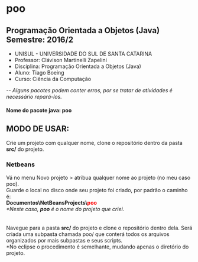 # poo
Programação Orientada a Objetos (Java)
Semestre: 2016/2
--
- UNISUL - UNIVERSIDADE DO SUL DE SANTA CATARINA
- Professor: Clávison Martinelli Zapelini
- Disciplina: Programação Orientada a Objetos (Java)
- Aluno: Tiago Boeing
- Curso: Ciência da Computação

--
<i>Alguns pacotes podem conter erros, por se tratar de atividades é necessário repará-los.</i>

<h4>Nome do pacote java: poo</h4>


<h2>MODO DE USAR:</h2>
Crie um projeto com qualquer nome, clone o repositório dentro da pasta <b>src/</b> do projeto.

<h3>Netbeans</h3>
Vá no menu Novo projeto > atribua qualquer nome ao projeto (no meu caso poo).<br>
Guarde o local no disco onde seu projeto foi criado, por padrão o caminho é: <br>
<b>Documentos\NetBeansProjects\<span style="color: red;">poo</span></b><br>
<i>*Neste caso, <b>poo</b> é o nome do projeto que criei.</i><br>
<br><br>
Navegue para a pasta <b>src/</b> do projeto e clone o repositório dentro dela. Será criada uma subpasta chamada poo/ que conterá todos os arquivos organizados por mais subpastas e seus scripts.<br>
*No eclipse o procedimento é semelhante, mudando apenas o diretório do projeto.
